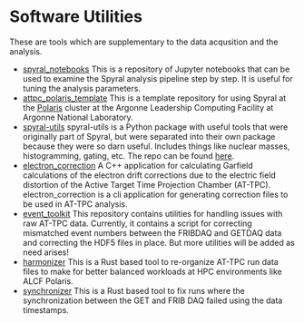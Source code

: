 # Software Utilities

These are tools which are supplementary to the data acqusition and the analysis.

- [spyral_notebooks](https://github.com/ATTPC/spyral_notebooks) This is a repository 
of Jupyter notebooks that can be used to examine the Spyral analysis pipeline step by 
step. It is useful for tuning the analysis parameters.
- [attpc_polaris_template](https://github.com/ATTPC/attpc_polaris_template) This is a 
template repository for using Spyral at the [Polaris](https://www.alcf.anl.gov/polaris) 
cluster at the Argonne Leadership Computing Facility at Argonne National Laboratory.
- [spyral-utils](https://attpc.github.io/spyral-utils) spyral-utils is a Python 
package with useful tools that were originally part of Spyral, but were separated into 
their own package because they were so darn useful. Includes things like nuclear masses,
histogramming, gating, etc. The repo can be found 
[here](https://github.com/ATTPC/spyral-utils).
- [electron_correction](https://github.com/ATTPC/electron_correction) A C++ application
for calculating Garfield calculations of the electron drift corrections due to the 
electric field distortion of the Active Target Time Projection Chamber (AT-TPC). 
electron_correction is a cli application for generating correction files to be used in 
AT-TPC analysis.
- [event_toolkit](https://github.com/ATTPC/event_toolkit) This repository contains 
utilities for handling issues with raw AT-TPC data. Currently, it contains a script 
for correcting mismatched event numbers between the FRIBDAQ and GETDAQ data and 
correcting the HDF5 files in place. But more utilities will be added as need arises!
- [harmonizer](https://github.com/ATTPC/harmonizer) This is a Rust based tool to
re-organize AT-TPC run data files to make for better balanced workloads at HPC
environments like ALCF Polaris.
- [synchronizer](https://github.com/ATTPC/synchronizer) This is a Rust based tool to
fix runs where the synchronization between the GET and FRIB DAQ failed using the data
timestamps.
